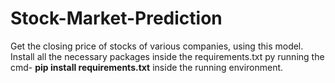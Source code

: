 # Stock-Market-Prediction
Get the closing price of stocks of various companies, using this model.
Install all the necessary packages inside the requirements.txt py running the cmd- **pip install requirements.txt** inside the running environment.
